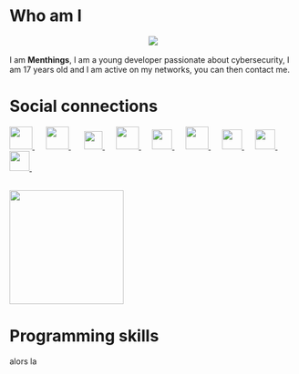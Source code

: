 <meta name="Keywords" content="Menthings">
<meta name="Keywords" content="Menthinqs">
<meta name="Keywords" content="GitHub, Menthings">
<meta name="Keywords" content="Le plus beau">


# Who am I
<center><img src="https://media.giphy.com/media/A19JLnrlw4rte/giphy.gif"></center><br>
I am <strong>Menthings</strong>, I am a young developer passionate about cybersecurity, I am 17 years old and I am active on my networks, you can then contact me.

# Social connections

<a href="https://twitter.com/Menthinqs" target="_blank">
    <img width="40px" height="40px" src="https://www.hesus.eu/wp-content/uploads/2019/05/twitter-logo-png-twitter-logo-vector-png-clipart-library-518.png">
</a>&nbsp;&nbsp;&nbsp;&nbsp;
  
<a href="https://facebook.com/Menthinqs" target="_blank">
    <img width="40px" height="40px" src="https://lh3.googleusercontent.com/proxy/awM1ANu33Ga80cGiv_2vyuQsNfbCieeWDHJTrBf_1J5uwhGoluZbpdGxOqru8QHEeGUsw33gT2IzlotQjMRsGK6pOeFAFJNSnH3r8KGZFSSgU3XYH3gpwlRY0LL1EnBd6fwsnA">
</a>&nbsp;&nbsp;&nbsp;&nbsp;&nbsp;
  
<a href="https://www.youtube.com/c/Menthings" target="_blank">
    <img width="32px" height="32px" src="https://www.freepnglogos.com/uploads/youtube-logo-icon-png-11.png">
</a>&nbsp;&nbsp;&nbsp;&nbsp;
  
<a href="https://www.github.com/Menthings" target="_blank">
    <img width="40px" height="40px" src="https://github.com/fluidicon.png">
</a>&nbsp;&nbsp;&nbsp;&nbsp;

<a href="https://www.hackthebox.eu/profile/222280" target="_blank">
    <img width="35px" height="35px" src="https://forum.hackthebox.eu/uploads/RJZMUY81IQLQ.png">
</a>&nbsp;&nbsp;&nbsp;&nbsp;
  
<a href="https://www.root-me.org/Menthings" target="_blank">
    <img width="40px" height="40px" src="https://www.root-me.org/squelettes/img/rblackGrand32.png">
</a>&nbsp;&nbsp;&nbsp;&nbsp;
  
<a href="https://pastebin.com/u/Menthings" target="_blank">
    <img width="35px" height="35px" src="https://pastebin.com/favicon.ico">
</a>&nbsp;&nbsp;&nbsp;&nbsp;

<a href="https://doxbin.org/user/Menthings" target="_blank">
    <img width="35px" height="35px" src="https://pbs.twimg.com/profile_images/894645526091649024/EhhI5FWM_400x400.jpg">
</a>&nbsp;&nbsp;&nbsp;&nbsp;

<a href="https://www.twitch.tv/menthings" target="_blank">
    <img width="35px" height="35px" src="https://seeklogo.com/images/T/twitch-logo-4931D91F85-seeklogo.com.png">
</a>&nbsp;&nbsp;&nbsp;&nbsp;

<br><a href="https://discord.gg/9ZzhQ49" target="_blank">
    <img width="200" height="200" src="https://p.kindpng.com/picc/s/683-6834324_join-the-pwned-discord-community-hd-png-download.png">
</a>

# Programming skills

alors la
